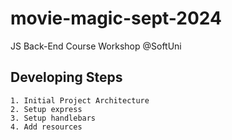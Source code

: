 # movie-magic-sept-2024
JS Back-End Course Workshop @SoftUni

## Developing Steps
    1. Initial Project Architecture
    2. Setup express
    3. Setup handlebars
    4. Add resources